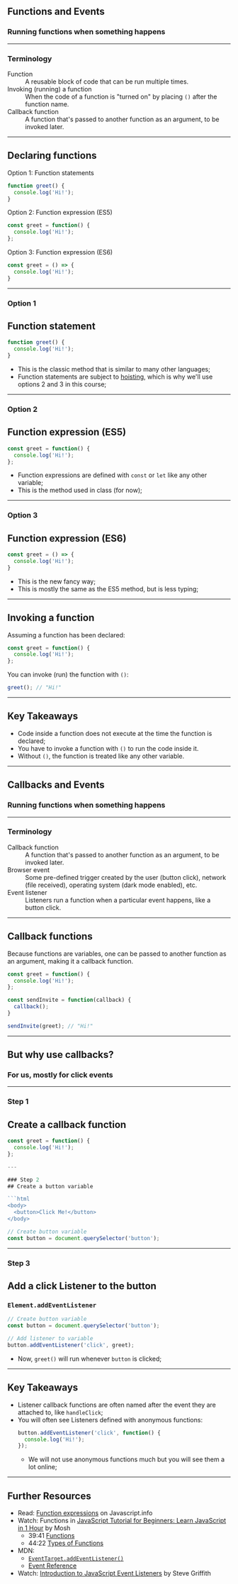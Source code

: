 
## Functions and Events
### Running functions when something happens

---

### Terminology
<dl>
  <dt>Function</dt>
  <dd>A reusable block of code that can be run multiple times.</dd>
  <dt>Invoking (running) a function</dt>
  <dd>When the code of a function is "turned on" by placing <code>()</code> after the function name.</dd>
  <dt>Callback function</dt>
  <dd>A function that's passed to another function as an argument, to be invoked later.</dd>
</dl>

---

## Declaring functions
Option 1: Function statements
```js
function greet() {
  console.log('Hi!');
}
```

Option 2: Function expression (ES5)
```js
const greet = function() {
  console.log('Hi!');
};
```
Option 3: Function expression (ES6)
```js
const greet = () => {
  console.log('Hi!');
}
```
---

### Option 1
## Function statement
```js
function greet() {
  console.log('Hi!');
}
```
- This is the classic method that is similar to many other languages;
- Function statements are subject to [hoisting](https://www.digitalocean.com/community/tutorials/understanding-hoisting-in-javascript), which is why we'll use options 2 and 3 in this course;

---

### Option 2
## Function expression (ES5)
```js
const greet = function() {
  console.log('Hi!');
};
```
- Function expressions are defined with `const` or `let` like any other variable;
- This is the method used in class (for now);

---

### Option 3
## Function expression (ES6)
```js
const greet = () => {
  console.log('Hi!');
}
```
- This is the new fancy way;
- This is mostly the same as the ES5 method, but is less typing;

---

## Invoking a function
Assuming a function has been declared:

```js
const greet = function() {
  console.log('Hi!');
};
```

You can invoke (run) the function with `()`:

```js
greet(); // "Hi!"
```

---

## Key Takeaways
- Code inside a function does not execute at the time the function is declared;
- You have to invoke a function with `()` to run the code inside it.
- Without `()`, the function is treated like any other variable.

---

## Callbacks and Events
### Running functions when something happens

---

### Terminology
<dl>
  <dt>Callback function</dt>
  <dd>A function that's passed to another function as an argument, to be invoked later.</dd>
  <dt>Browser event</dt>
  <dd>Some pre-defined trigger created by the user (button click), network (file received), operating system (dark mode enabled), etc.</dd>              
  <dt>Event listener</dt>
  <dd>Listeners run a function when a particular event happens, like a button click.</dd>
</dl>

---

## Callback functions
Because functions are variables, one can be passed to another function as an argument, making it a callback function.

```js
const greet = function() {
  console.log('Hi!');
};

const sendInvite = function(callback) {
  callback();
}

sendInvite(greet); // "Hi!"
```

---

## But why use callbacks?
### For us, mostly for click events

---

### Step 1
## Create a callback function
```js
const greet = function() {
  console.log('Hi!');
};

---

### Step 2
## Create a button variable

```html
<body>
  <button>Click Me!</button>
</body>
```

```js
// Create button variable
const button = document.querySelector('button');
```

---

### Step 3
## Add a click Listener to the button

### `Element.addEventListener`

```js
// Create button variable
const button = document.querySelector('button');

// Add listener to variable
button.addEventListener('click', greet);
```
- Now, `greet()` will run whenever `button` is clicked;

---

## Key Takeaways
- Listener callback functions are often named after the event they are attached to, like `handleClick`;
- You will often see Listeners defined with anonymous functions:
    ```js
    button.addEventListener('click', function() {
      console.log('Hi!');
    });
    ```
    - We will not use anonymous functions much but you will see them a lot online;

---

## Further Resources 
- Read: [Function expressions](https://javascript.info/function-expressions) on Javascript.info
- Watch: Functions in [JavaScript Tutorial for Beginners: Learn JavaScript in 1 Hour](https://www.youtube.com/watch?v=W6NZfCO5SIk) by Mosh
    - 39:41 [Functions](https://www.youtube.com/watch?v=W6NZfCO5SIk&t=2122s)
    - 44:22 [Types of Functions](https://www.youtube.com/watch?v=W6NZfCO5SIk&t=2662s)
- MDN: 
    - [`EventTarget.addEventListener()`](https://developer.mozilla.org/en-US/docs/Web/API/EventTarget/addEventListener)
    - [Event Reference](https://developer.mozilla.org/en-US/docs/Web/Events)
- Watch: [Introduction to JavaScript Event Listeners](https://youtu.be/EaRrmOtPYTM) by Steve Griffith
